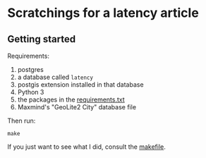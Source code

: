 # Scratchings for a latency article

## Getting started

Requirements:

1. postgres
2. a database called `latency`
3. postgis extension installed in that database
4. Python 3
5. the packages in the [requirements.txt](requirements.txt)
6. Maxmind's "GeoLite2 City" database file

Then run:

```
make
```

If you just want to see what I did, consult the [makefile](Makefile).
